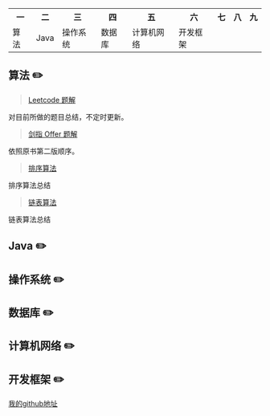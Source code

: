 <div>
    <table border="0">
	  <tr>
	    <th>一</th>
	    <th>二</th>
            <th>三</th>
	    <th>四</th>
	    <th>五</th>
	    <th>六</th>
	    <th>七</th>
	    <th>八</th>
	    <th>九</th>
	  </tr>
	  <tr>
	    <td>算法</td>
	    <td>Java</td>
	    <td>操作系统</td>
	    <td>数据库</td>
	    <td>计算机网络</td>
	    <td>开发框架</td>
	    <td></td>
	    <td></td>
	    <td></td>
	  </tr>
    </table>
</div>

## 算法 :pencil2:

> [Leetcode 题解](https://github.com/hexiangbin/Learning-Summary/blob/master/notes/LeetCode%E9%A2%98%E8%A7%A3.md)

对目前所做的题目总结，不定时更新。

> [剑指 Offer 题解](https://github.com/hexiangbin/Learning-Summary/blob/master/notes/%E5%89%91%E6%8C%87offer%E9%A2%98%E8%A7%A3.md)

依照原书第二版顺序。

> [排序算法](https://github.com/hexiangbin/Learning-Summary/blob/master/notes/%E6%8E%92%E5%BA%8F%E7%AE%97%E6%B3%95.md)

排序算法总结

> [链表算法](https://github.com/hexiangbin/Learning-Summary/blob/master/notes/%E9%93%BE%E8%A1%A8%E7%AE%97%E6%B3%95.md)

链表算法总结

## Java :pencil2:

## 操作系统 :pencil2:

## 数据库 :pencil2:

## 计算机网络 :pencil2:

## 开发框架 :pencil2:


[我的github地址](https://github.com/hexiangbin)
